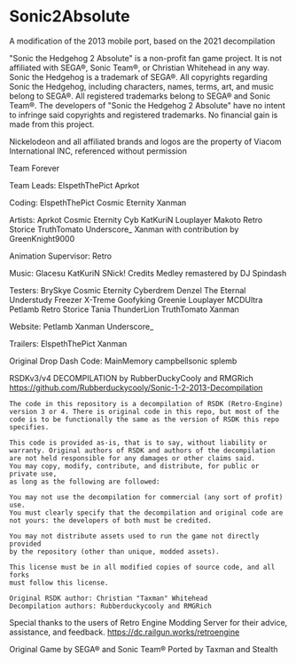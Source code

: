 # Sonic2Absolute
 A modification of the 2013 mobile port, based on the 2021 decompilation

 
"Sonic the Hedgehog 2 Absolute" is a non-profit fan game project. It is not
affiliated with SEGA®, Sonic Team®, or Christian Whitehead in any way.
Sonic the Hedgehog is a trademark of SEGA®. All copyrights regarding Sonic
the Hedgehog, including characters, names, terms, art, and music belong to
SEGA®. All registered trademarks belong to SEGA® and Sonic Team®. The
developers of "Sonic the Hedgehog 2 Absolute" have no intent to infringe said
copyrights and registered trademarks. No financial gain is made from this
project.

Nickelodeon and all affiliated brands and logos are the property of Viacom
International INC, referenced without permission


Team Forever

Team Leads:
ElspethThePict
Aprkot

Coding:
ElspethThePict
Cosmic Eternity
Xanman

Artists:
Aprkot
Cosmic Eternity
Cyb
KatKuriN
Louplayer
Makoto
Retro
Storice
TruthTomato
Underscore_
Xanman
with contribution by GreenKnight9000

Animation Supervisor:
Retro

Music:
Glacesu
KatKuriN
SNick!
Credits Medley remastered by DJ Spindash

Testers:
BrySkye
Cosmic Eternity
Cyberdrem
Denzel The Eternal Understudy
Freezer X-Treme
Goofyking
Greenie
Louplayer
MCDUltra
Petlamb
Retro
Storice
Tania
ThunderLion
TruthTomato
Xanman

Website:
Petlamb
Xanman
Underscore_

Trailers:
ElspethThePict
Xanman





Original Drop Dash Code:
MainMemory
campbellsonic
splemb


RSDKv3/v4 DECOMPILATION by RubberDuckyCooly and RMGRich
	https://github.com/Rubberduckycooly/Sonic-1-2-2013-Decompilation

	The code in this repository is a decompilation of RSDK (Retro-Engine)
	version 3 or 4. There is original code in this repo, but most of the
	code is to be functionally the same as the version of RSDK this repo
	specifies.

	This code is provided as-is, that is to say, without liability or
	warranty. Original authors of RSDK and authors of the decompilation
	are not held responsible for any damages or other claims said.
	You may copy, modify, contribute, and distribute, for public or private use,
	as long as the following are followed:

	You may not use the decompilation for commercial (any sort of profit) use.
	You must clearly specify that the decompilation and original code are
	not yours: the developers of both must be credited.

	You may not distribute assets used to run the game not directly provided
	by the repository (other than unique, modded assets).

	This license must be in all modified copies of source code, and all forks
	must follow this license.

	Original RSDK author: Christian "Taxman" Whitehead
	Decompilation authors: Rubberduckycooly and RMGRich


Special thanks to the users of Retro Engine Modding Server
for their advice, assistance, and feedback.
	https://dc.railgun.works/retroengine

Original Game by SEGA® and Sonic Team®
Ported by Taxman and Stealth
